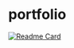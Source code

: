 # portfolio


[![Readme Card](https://github-readme-stats.vercel.app/api/pin/?username=marcuasc&repo=portfolio)](https://github.com/anuraghazra/github-readme-stats)
